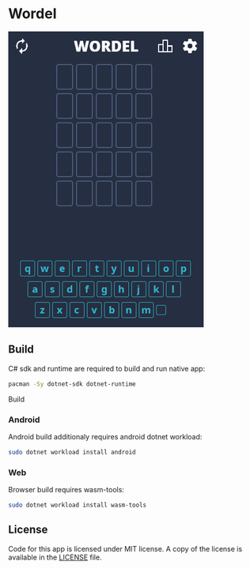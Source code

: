 # Wordel

![App preview](img/preview.png)

## Build

C# sdk and runtime are required to build and run native app:

```sh
pacman -Sy dotnet-sdk dotnet-runtime
```

Build

### Android

Android build additionaly requires android dotnet workload:

```sh
sudo dotnet workload install android
```

### Web

Browser build requires wasm-tools:

```sh
sudo dotnet workload install wasm-tools
```

## License

Code for this app is licensed under MIT license.
A copy of the license is available in the [LICENSE](./LICENSE) file.
